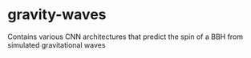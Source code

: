 # gravity-waves
Contains various CNN architectures that predict the spin of a BBH from simulated gravitational waves
